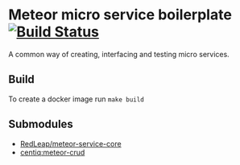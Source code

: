 # Meteor micro service boilerplate [![Build Status](https://travis-ci.org/RedLeap/meteor-service-boilerplate.svg?branch=master)](https://travis-ci.org/RedLeap/meteor-service-boilerplate)

A common way of creating, interfacing and testing micro services.

## Build
To create a docker image run `make build`

## Submodules
 - [RedLeap/meteor-service-core](https://github.com/RedLeap/meteor-service-core)
 - [centiq:meteor-crud](https://github.com/Centiq/meteor-crud)
